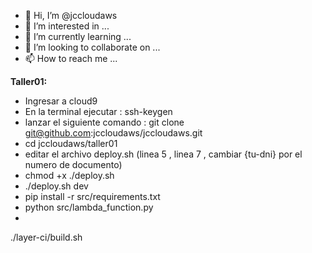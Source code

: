 - 👋 Hi, I’m @jccloudaws
- 👀 I’m interested in ...
- 🌱 I’m currently learning ...
- 💞️ I’m looking to collaborate on ...
- 📫 How to reach me ...

<!---
jccloudaws/jccloudaws is a ✨ special ✨ repository because its `README.md` (this file) appears on your GitHub profile.
You can click the Preview link to take a look at your changes.
--->
**Taller01:**
- Ingresar a cloud9 
- En la terminal ejecutar : ssh-keygen
- lanzar el siguiente comando : git clone git@github.com:jccloudaws/jccloudaws.git
- cd jccloudaws/taller01
- editar el archivo deploy.sh (linea 5 , linea 7 , cambiar {tu-dni} por el numero de documento)
- chmod +x ./deploy.sh
- ./deploy.sh dev
- pip install -r src/requirements.txt
- python src/lambda_function.py
- 
./layer-ci/build.sh